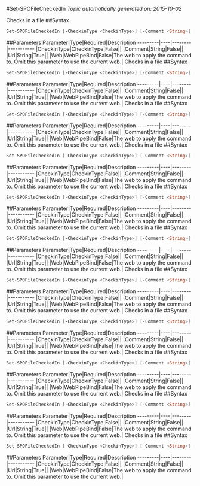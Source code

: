 #Set-SPOFileCheckedIn
*Topic automatically generated on: 2015-10-02*

Checks in a file
##Syntax
```powershell
Set-SPOFileCheckedIn [-CheckinType <CheckinType>] [-Comment <String>] [-Web <WebPipeBind>] -Url <String>
```


##Parameters
Parameter|Type|Required|Description
---------|----|--------|-----------
|CheckinType|CheckinType|False||
|Comment|String|False||
|Url|String|True||
|Web|WebPipeBind|False|The web to apply the command to. Omit this parameter to use the current web.|
Checks in a file
##Syntax
```powershell
Set-SPOFileCheckedIn [-CheckinType <CheckinType>] [-Comment <String>] [-Web <WebPipeBind>] -Url <String>
```


##Parameters
Parameter|Type|Required|Description
---------|----|--------|-----------
|CheckinType|CheckinType|False||
|Comment|String|False||
|Url|String|True||
|Web|WebPipeBind|False|The web to apply the command to. Omit this parameter to use the current web.|
Checks in a file
##Syntax
```powershell
Set-SPOFileCheckedIn [-CheckinType <CheckinType>] [-Comment <String>] [-Web <WebPipeBind>] -Url <String>
```


##Parameters
Parameter|Type|Required|Description
---------|----|--------|-----------
|CheckinType|CheckinType|False||
|Comment|String|False||
|Url|String|True||
|Web|WebPipeBind|False|The web to apply the command to. Omit this parameter to use the current web.|
Checks in a file
##Syntax
```powershell
Set-SPOFileCheckedIn [-CheckinType <CheckinType>] [-Comment <String>] [-Web <WebPipeBind>] -Url <String>
```


##Parameters
Parameter|Type|Required|Description
---------|----|--------|-----------
|CheckinType|CheckinType|False||
|Comment|String|False||
|Url|String|True||
|Web|WebPipeBind|False|The web to apply the command to. Omit this parameter to use the current web.|
Checks in a file
##Syntax
```powershell
Set-SPOFileCheckedIn [-CheckinType <CheckinType>] [-Comment <String>] [-Web <WebPipeBind>] -Url <String>
```


##Parameters
Parameter|Type|Required|Description
---------|----|--------|-----------
|CheckinType|CheckinType|False||
|Comment|String|False||
|Url|String|True||
|Web|WebPipeBind|False|The web to apply the command to. Omit this parameter to use the current web.|
Checks in a file
##Syntax
```powershell
Set-SPOFileCheckedIn [-CheckinType <CheckinType>] [-Comment <String>] [-Web <WebPipeBind>] -Url <String>
```


##Parameters
Parameter|Type|Required|Description
---------|----|--------|-----------
|CheckinType|CheckinType|False||
|Comment|String|False||
|Url|String|True||
|Web|WebPipeBind|False|The web to apply the command to. Omit this parameter to use the current web.|
Checks in a file
##Syntax
```powershell
Set-SPOFileCheckedIn [-CheckinType <CheckinType>] [-Comment <String>] [-Web <WebPipeBind>] -Url <String>
```


##Parameters
Parameter|Type|Required|Description
---------|----|--------|-----------
|CheckinType|CheckinType|False||
|Comment|String|False||
|Url|String|True||
|Web|WebPipeBind|False|The web to apply the command to. Omit this parameter to use the current web.|
Checks in a file
##Syntax
```powershell
Set-SPOFileCheckedIn [-CheckinType <CheckinType>] [-Comment <String>] [-Web <WebPipeBind>] -Url <String>
```


##Parameters
Parameter|Type|Required|Description
---------|----|--------|-----------
|CheckinType|CheckinType|False||
|Comment|String|False||
|Url|String|True||
|Web|WebPipeBind|False|The web to apply the command to. Omit this parameter to use the current web.|
Checks in a file
##Syntax
```powershell
Set-SPOFileCheckedIn [-CheckinType <CheckinType>] [-Comment <String>] [-Web <WebPipeBind>] -Url <String>
```


##Parameters
Parameter|Type|Required|Description
---------|----|--------|-----------
|CheckinType|CheckinType|False||
|Comment|String|False||
|Url|String|True||
|Web|WebPipeBind|False|The web to apply the command to. Omit this parameter to use the current web.|
Checks in a file
##Syntax
```powershell
Set-SPOFileCheckedIn [-CheckinType <CheckinType>] [-Comment <String>] [-Web <WebPipeBind>] -Url <String>
```


##Parameters
Parameter|Type|Required|Description
---------|----|--------|-----------
|CheckinType|CheckinType|False||
|Comment|String|False||
|Url|String|True||
|Web|WebPipeBind|False|The web to apply the command to. Omit this parameter to use the current web.|
Checks in a file
##Syntax
```powershell
Set-SPOFileCheckedIn [-CheckinType <CheckinType>] [-Comment <String>] [-Web <WebPipeBind>] -Url <String>
```


##Parameters
Parameter|Type|Required|Description
---------|----|--------|-----------
|CheckinType|CheckinType|False||
|Comment|String|False||
|Url|String|True||
|Web|WebPipeBind|False|The web to apply the command to. Omit this parameter to use the current web.|
